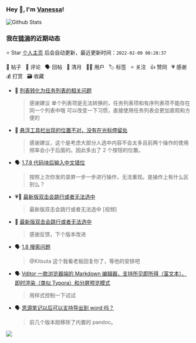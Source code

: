 ### Hey 👋, I'm [Vanessa](http://vanessa.b3log.org/)!

![Github Stats](https://github-readme-stats.vercel.app/api?username=Vanessa219&show_icons=true)

<!--events start -->

### 我在[链滴](https://ld246.com)的近期动态

⭐️ Star [个人主页](https://github.com/Vanessa219/Vanessa219) 后会自动更新，最近更新时间：`2022-02-09 08:28:37`

📝 帖子 &nbsp; 💬 评论 &nbsp; 🗣 回帖 &nbsp; 🌙 清月 &nbsp; 👨‍💻 用户 &nbsp; 🏷️ 标签 &nbsp; ⭐️ 关注 &nbsp; 👍 赞同 &nbsp; 💗 感谢 &nbsp; 💰 打赏 &nbsp; 🗃 收藏

* 💬 [列表转化为任务列表的相关问题](https://ld246.com/article/1644204565831/comment/1644333947327#comments)

  > 感谢建议 单个列表项是无法转换的，任务列表项和有序列表项不能存在同一个列表中哦 可以改变一下习惯，直接使用任务列表会更加直观和方便的
* 💬 [悬浮工具栏出现的位置不对，没有在光标停留处](https://ld246.com/article/1644315786629/comment/1644333680077#comments)

  > 感谢建议，这个是考虑大部分人选中内容不会太多且前两个操作的使用频率会小于后面的。因此多出了 2 个按钮的位置。
* 🗣 [1.7.8 代码块后输入中文错位](https://ld246.com/article/1643209564517/comment/1644332451613#comments)

  > 按照上次你发的录屏一步一步进行操作，无法重现。是操作上有什么区别么？
* 💗📝 [最新版双击会跳行或者无法选中](https://ld246.com/article/1644137079886)

  > 最新版双击会跳行或者无法选中 [视频]
* 💬 [最新版双击会跳行或者无法选中](https://ld246.com/article/1644137079886/comment/1644246234631#comments)

  > 感谢反馈，下个版本改进
* 🗣 [1.8 搜索问题](https://ld246.com/article/1644036948400/comment/1644136393109#comments)

  > @Kitsuta 这个我看老板回复你了，等他的安排吧
* 🗣 [Vditor 一款浏览器端的 Markdown 编辑器，支持所见即所得（富文本）、即时渲染（类似 Typora）和分屏预览模式](https://ld246.com/article/1549638745630/comment/1644205838194#comments)

  > 用样式控制一下试试
* 🗣 [思源笔记以后可以支持导出到 word 吗？](https://ld246.com/article/1614093582312/comment/1644216317271#comments)

  > 前几个版本刚移除了内置的 pandoc。


<!--events end -->

<a title="Hits" target="_blank" href="https://github.com/Vanessa219/Vanessa219"><img src="https://hits.b3log.org/Vanessa219/Vanessa219.svg"></a>
